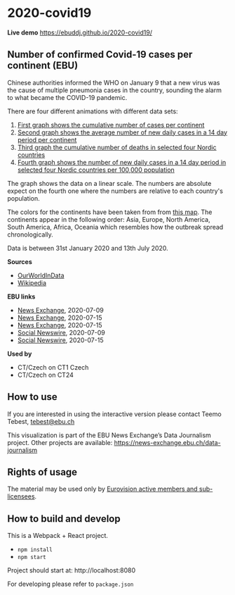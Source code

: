 # 2020-covid19

**Live demo** https://ebuddj.github.io/2020-covid19/

## Number of confirmed Covid-19 cases per continent (EBU)

Chinese authorities informed the WHO on January 9 that a new virus was the cause of multiple pneumonia cases in the country, sounding the alarm to what became the COVID-19 pandemic.

There are four different animations with different data sets:
1) [First graph shows the cumulative number of cases per continent](https://ebuddj.github.io/2020-covid19/#data=cumulative)
2) [Second graph shows the average number of new daily cases in a 14 day period per continent](https://ebuddj.github.io/2020-covid19/#data=daily)
3) [Third graph the cumulative number of deaths in selected four Nordic countries](https://ebuddj.github.io/2020-covid19/#data=cumulative_scandinavia)
4) [Fourth graph shows the number of new daily cases in a 14 day period in selected four Nordic countries per 100,000 population](https://ebuddj.github.io/2020-covid19/#data=daily_scandinavia)

The graph shows the data on a linear scale. The numbers are absolute expect on the fourth one where the numbers are relative to each country's population.

The colors for the continents have been taken from from [this map](https://commons.wikimedia.org/wiki/File:Continents_by_colour.png). The continents appear in the following order: Asia, Europe, North America, South America, Africa, Oceania which resembles how the outbreak spread chronologically. 

Data is between 31st January 2020 and 13th July 2020.

**Sources**
* [OurWorldInData](https://ourworldindata.org/coronavirus)
* [Wikipedia](https://commons.wikimedia.org/wiki/File:Continents_by_colour.png)

**EBU links**
* [News Exchange](https://news-exchange.ebu.ch/item_detail/fe25e1bca9ba0dd57f6deedad3477a09/2020_21031183), 2020-07-09
* [News Exchange](https://news-exchange.ebu.ch/item_detail/9f9ce24ce897c792fbe2e4a179b2de81/2020_21032251), 2020-07-15
* [News Exchange](https://news-exchange.ebu.ch/item_detail/9f9ce24ce897c792fbe2e4a179b2de81/2020_21032081), 2020-07-15
* [Social Newswire](https://www.evnsocialnewswire.ch/data/coronavirus-animation-shows-the-number-of-confirmed-covid-19-cases-per-continent-in-the-last-six-months-animation/), 2020-07-09
* [Social Newswire](https://www.evnsocialnewswire.ch/data/coronavirus-animation-shows-number-of-confirmed-covid-19-cases-in-selected-nordic-countries-in-the-last-six-months-animation/), 2020-07-15

**Used by**
* CT/Czech on CT1 Czech
* CT/Czech on CT24

## How to use

If you are interested in using the interactive version please contact Teemo Tebest, tebest@ebu.ch

This visualization is part of the EBU News Exchange’s Data Journalism project. Other projects are available: https://news-exchange.ebu.ch/data-journalism

## Rights of usage

The material may be used only by [Eurovision active members and sub-licensees](https://www.ebu.ch/eurovision-news/members-and-sublicensees).

## How to build and develop

This is a Webpack + React project.

* `npm install`
* `npm start`

Project should start at: http://localhost:8080

For developing please refer to `package.json`